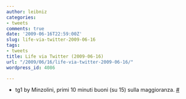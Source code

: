 ```yaml
---
author: leibniz
categories:
- tweets
comments: true
date: '2009-06-16T22:59:00Z'
slug: life-via-twitter-2009-06-16
tags:
- tweets
title: Life via Twitter (2009-06-16)
url: "/2009/06/16/life-via-twitter-2009-06-16/"
wordpress_id: 4086

---
```

* tg1 by Minzolini, primi 10 minuti buoni (su 15) sulla maggioranza. [#](http://twitter.com/leibniz/statuses/2195576302)



